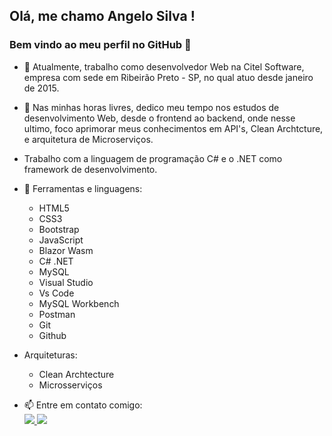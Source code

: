 ## Olá, me chamo Angelo Silva ! 
### Bem vindo ao meu perfil no GitHub 👋
- 🔭 Atualmente, trabalho como desenvolvedor Web na Citel Software, empresa com sede em Ribeirão Preto - SP, no qual atuo desde janeiro de 2015.
- 🌱 Nas minhas horas livres, dedico meu tempo nos estudos de desenvolvimento Web, desde o frontend ao backend, onde nesse ultimo, foco aprimorar meus conhecimentos em API's, Clean Archtcture, e arquitetura de Microserviços.
- Trabalho com a linguagem de programação C# e o .NET como framework de desenvolvimento.
- 🤔  Ferramentas e linguagens: 
  - HTML5
  - CSS3
  - Bootstrap
  - JavaScript
  - Blazor Wasm
  - C# .NET
  - MySQL
  - Visual Studio
  - Vs Code
  - MySQL Workbench
  - Postman
  - Git
  - Github

- Arquiteturas:
  - Clean Archtecture
  - Microsserviços
  
- 📫 Entre em contato comigo:
      <br>
      <a href="https://instagram.com/angelosilva__" target="_blank">
         <img src="https://img.shields.io/badge/-Instagram-%23E4405F?style=for-the-badge&logo=instagram&logoColor=white" target="_blank">
      </a>
      <a href="https://www.linkedin.com/in/angelosilvadevweb" target="_blank">
         <img src="https://img.shields.io/badge/-LinkedIn-%230077B5?style=for-the-badge&logo=linkedin&logoColor=white" target="_blank">
      </a>   


